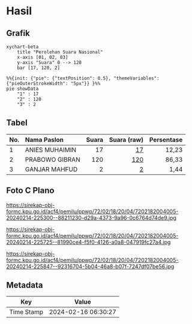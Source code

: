 # Hasil

## Grafik

```mermaid
xychart-beta
    title "Perolehan Suara Nasional"
    x-axis [01, 02, 03]
    y-axis "Suara" 0 --> 120
    bar [17, 120, 2]
```

```mermaid
%%{init: {"pie": {"textPosition": 0.5}, "themeVariables": {"pieOuterStrokeWidth": "5px"}} }%%
pie showData
    "1" : 17
    "2" : 120
    "3" : 2
```

## Tabel

| No. | Nama Paslon    | Suara | Suara (raw) | Persentase |
|:--- |:-------------- | -----:| -----------:| ----------:|
| 1   | ANIES MUHAIMIN | 17    | [17][p-1]   | 12,23      |
| 2   | PRABOWO GIBRAN | 120   | [120][p-2]  | 86,33      |
| 3   | GANJAR MAHFUD  | 2     | [2][p-3]    | 1,44       |


[p-1]: https://github.com/gigit-pemilu/pemilu-2024/blob/main/pilpres/hitung-suara/sub/72-sulawesi-tengah/sub/02-poso/sub/18-poso-pesisir-utara/sub/2004-tambarana/sub/005-tps/sub/paslon-1.txt
[p-2]: https://github.com/gigit-pemilu/pemilu-2024/blob/main/pilpres/hitung-suara/sub/72-sulawesi-tengah/sub/02-poso/sub/18-poso-pesisir-utara/sub/2004-tambarana/sub/005-tps/sub/paslon-2.txt
[p-3]: https://github.com/gigit-pemilu/pemilu-2024/blob/main/pilpres/hitung-suara/sub/72-sulawesi-tengah/sub/02-poso/sub/18-poso-pesisir-utara/sub/2004-tambarana/sub/005-tps/sub/paslon-3.txt

## Foto C Plano

https://sirekap-obj-formc.kpu.go.id/acf4/pemilu/ppwp/72/02/18/20/04/7202182004005-20240214-225300--88211230-d29a-4373-9a96-0c6764d74de9.jpg

https://sirekap-obj-formc.kpu.go.id/acf4/pemilu/ppwp/72/02/18/20/04/7202182004005-20240214-225725--81990ce4-f5f0-4126-a0a8-047919fc27a4.jpg

https://sirekap-obj-formc.kpu.go.id/acf4/pemilu/ppwp/72/02/18/20/04/7202182004005-20240214-225847--92316704-5b04-46a8-b07f-7247df07be56.jpg


## Metadata

| Key        | Value               |
| ---------- | ------------------- |
| Time Stamp | 2024-02-16 06:30:27 |



